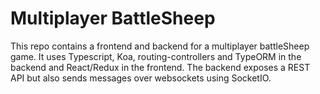 # Multiplayer BattleSheep

This repo contains a frontend and backend for a multiplayer battleSheep game. It uses Typescript, Koa, routing-controllers and TypeORM in the backend and React/Redux in the frontend. The backend exposes a REST API but also sends messages over websockets using SocketIO. 

